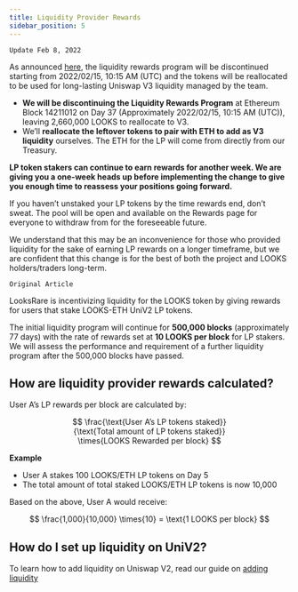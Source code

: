 ```yaml
---
title: Liquidity Provider Rewards
sidebar_position: 5
---
```


`Update Feb 8, 2022`

As announced [here](/blog/looks-emission-phase-2#changes-to-lp-staking-rewards), the liquidity rewards program will be discontinued starting from 2022/02/15, 10:15 AM (UTC) and the tokens will be reallocated to be used for long-lasting Uniswap V3 liquidity managed by the team.

- **We will be discontinuing the Liquidity Rewards Program** at Ethereum Block 14211012 on Day 37 (Approximately 2022/02/15, 10:15 AM (UTC)), leaving 2,660,000 LOOKS to reallocate to V3.
- We’ll **reallocate the leftover tokens to pair with ETH to add as V3 liquidity** ourselves. The ETH for the LP will come from directly from our Treasury.

**LP token stakers can continue to earn rewards for another week. We are giving you a one-week heads up before implementing the change to give you enough time to reassess your positions going forward.**

If you haven’t unstaked your LP tokens by the time rewards end, don’t sweat. The pool will be open and available on the Rewards page for everyone to withdraw from for the foreseeable future.

We understand that this may be an inconvenience for those who provided liquidity for the sake of earning LP rewards on a longer timeframe, but we are confident that this change is for the best of both the project and LOOKS holders/traders long-term.

`Original Article`

LooksRare is incentivizing liquidity for the LOOKS token by giving rewards for users that stake LOOKS-ETH UniV2 LP tokens.

The initial liquidity program will continue for **500,000 blocks** (approximately 77 days) with the rate of rewards set at **10 LOOKS per block** for LP stakers. We will assess the performance and requirement of a further liquidity program after the 500,000 blocks have passed.

## How are liquidity provider rewards calculated?

User A’s LP rewards per block are calculated by:

$$
\frac{\text{User A’s LP tokens staked}}{\text{Total amount of LP tokens staked}} \times{LOOKS Rewarded per block}
$$

**Example**

- User A stakes 100 LOOKS/ETH LP tokens on Day 5
- The total amount of total staked LOOKS/ETH LP tokens is now 10,000

Based on the above, User A would receive:

$$
\frac{1,000}{10,000} \times{10} = \text{1 LOOKS per block}
$$

## How do I set up liquidity on UniV2?

To learn how to add liquidity on Uniswap V2, read our guide on [adding liquidity](/guides/getting-started/adding-liquidity)
